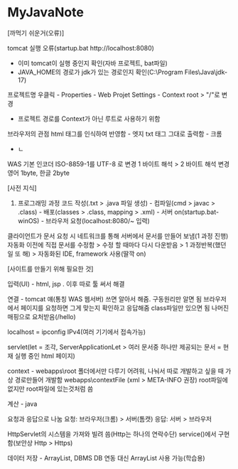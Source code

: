 # MyJavaNote

[까먹기 쉬운거(오류)]

tomcat 실행 오류(startup.bat http://localhost:8080)
- 이미 tomcat이 실행 중인지 확인(자바 프로젝트, bat파일)
- JAVA_HOME의 경로가 jdk가 있는 경로인지 확인(C:\Program Files\Java\jdk-17)

프로젝트명 우클릭 - Properties - Web Projet Settings - Context root > "/"로 변경
- 프로젝트 경로를 Context가 아닌 루트로 사용하기 위함

브라우저의 관점
html 태그를 인식하여 반영함 - 엣지
txt 태그 그대로 출력함 - 크롬
- ㄴ

WAS 기본 인코더 ISO-8859-1를
UTF-8 로 변경
1 바이트 해석 > 2 바이트 해석 변경
영어 1byte, 한글 2byte

[사전 지식]
1. 프로그래밍 과정
코드 작성(.txt > .java 파일 생성) - 컴파일(cmd > javac > .class) - 배포(classes > .class, mapping > .xml) - 서버 on(startup.bat-winOS) - 브라우저 요청(localhost:8080/~ 입력)

클라이언트가 문서 요청 시 네트워크를 통해 서버에서 문서를 만들어 보냄(1 과정 진행)
자동화 이전에 직접 문서를 수정함 > 수정 할 때마다 다시 다운받음 > 1 과정반복(했던 일 또 해) > 자동화된 IDE, framework 사용(딸깍 on)





[사이트를 만들기 위해 필요한 것]

입력(UI) - html, jsp
.
이후 따로 툴 써서 해결

연결 - tomcat 얘(통칭 WAS 웹서버) 쓰면 알아서 해줌. 구동원리만 알면 됨
브라우저에서 페이지를 요청하면 그게 맞는지 확인하고 응답해줌
class파일만 있으면 됨 나머진 매핑으로 요처받음(/hello)

localhost = ipconfig IPv4(여러 기기에서 접속가능)

servlet(let = 조각, ServerApplicationLet > 여러 문서중 하나만 제공되는 문서 = 현재 실행 중인 html 페이지)

context - webapps\root 폴더에서만 다루기 어려워, 나눠서 따로 개발하고 싶을 때 가상 경로만들어 개발함 webapps\contextFile (xml > META-INFO 권장)
root파일에 없지만 root파일에 있는것처럼 씀

계산 - java

요청과 응답으로 나눔
요청: 브라우저(크롬) > 서버(톰캣)
응답: 서버 > 브라우저

HttpServlet의 시스템을 가져와 빌려 씀(Http는 하나의 연락수단)
service()에서 구현함(보안상 Http > Https)


데이터 저장 - ArrayList, DBMS
DB 연동 대신 ArrayList 사용 가능(학습용)



